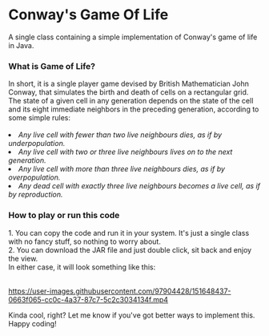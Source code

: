 # Conway's Game Of Life
A single class containing a simple implementation of Conway's game of life in Java. </br>

<h3>What is Game of Life?</h3>
In short, it is a single player game devised by British Mathematician John Conway, that simulates the birth and death of cells on a rectangular grid. 
The state of a given cell in any generation depends on the state of the cell and its eight immediate neighbors in the preceding generation, according to some simple rules: </br>
</br>
<li><i>Any live cell with fewer than two live neighbours dies, as if by underpopulation.</i></li>
<li><i>Any live cell with two or three live neighbours lives on to the next generation.</i></li>
<li><i>Any live cell with more than three live neighbours dies, as if by overpopulation.</i></li>
<li><i>Any dead cell with exactly three live neighbours becomes a live cell, as if by reproduction.</i></li>

<h3>How to play or run this code</h3>
1. You can copy the code and run it in your system. It's just a single class with no fancy stuff, so nothing to worry about.</br>
2. You can download the JAR file and just double click, sit back and enjoy the view. 
</br>
In either case, it will look something like this:</br>
</br>

https://user-images.githubusercontent.com/97904428/151648437-0663f065-cc0c-4a37-87c7-5c2c3034134f.mp4

Kinda cool, right? Let me know if you've got better ways to implement this. Happy coding!
